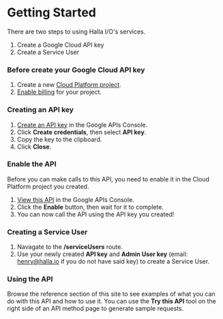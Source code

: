 # Getting Started
There are two steps to using Halla I/O's services.
1. Create a Google Cloud API key
2. Create a Service User

### Before create your Google Cloud API key
1. Create a new [Cloud Platform project](https://console.developers.google.com/projectcreate).
2. [Enable billing](https://cloud.google.com/billing/docs/how-to/modify-project#enable_billing_for_a_project) for your project.

### Creating an API key
1. [Create an API key](https://console.developers.google.com/apis/credentials) in the Google APIs Console.
2. Click **Create credentials**, then select **API key**.
3. Copy the key to the clipboard.
4. Click **Close**.

### Enable the API
Before you can make calls to this API, you need to enable it in the Cloud Platform project you created.
1. [View this API](https://console.developers.google.com/apis/api/{{apiHost}}/overview) in the Google APIs Console.
2. Click the **Enable** button, then wait for it to complete.
3. You can now call the API using the API key you created!

### Creating a Service User
1. Navagate to the **/serviceUsers** route.
2. Use your newly created **API key** and **Admin User key** (email: henry@halla.io if you do not have said key) to create a Service User.

### Using the API
Browse the reference section of this site to see examples of what you can do with this API and how to use it. You can use the **Try this API** tool on the right side of an API method page to generate sample requests.
